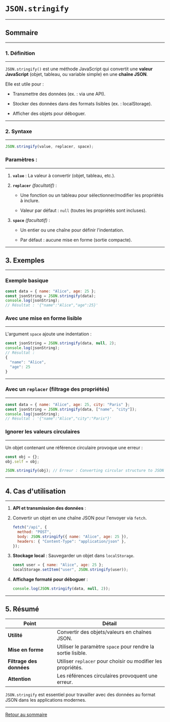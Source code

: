 # `JSON.stringify`

---

## Sommaire

---

### 1. Définition

---

`JSON.stringify()` est une méthode JavaScript qui convertit une **valeur JavaScript** (objet, tableau, ou variable simple) en une **chaîne JSON**.

Elle est utile pour :

- Transmettre des données (ex. : via une API).

- Stocker des données dans des formats lisibles (ex. : localStorage).

- Afficher des objets pour déboguer.

---

### 2. Syntaxe

---

```javascript
JSON.stringify(value, replacer, space);
```

### Paramètres :

---

1. **`value`** : La valeur à convertir (objet, tableau, etc.).

2. **`replacer`** *(facultatif)* :

   - Une fonction ou un tableau pour sélectionner/modifier les propriétés à inclure.
   
   - Valeur par défaut : `null` (toutes les propriétés sont incluses).
   
3. **`space`** *(facultatif)* :

   - Un entier ou une chaîne pour définir l'indentation.
   
   - Par défaut : aucune mise en forme (sortie compacte).

---

## 3. Exemples

---

### Exemple basique

```javascript
const data = { name: "Alice", age: 25 };
const jsonString = JSON.stringify(data);
console.log(jsonString);
// Résultat : '{"name":"Alice","age":25}'
```

### Avec une mise en forme lisible

---

L'argument `space` ajoute une indentation :

```javascript
const jsonString = JSON.stringify(data, null, 2);
console.log(jsonString);
// Résultat :
{
  "name": "Alice",
  "age": 25
}
```

---

### Avec un `replacer` (filtrage des propriétés)

---

```javascript
const data = { name: "Alice", age: 25, city: "Paris" };
const jsonString = JSON.stringify(data, ["name", "city"]);
console.log(jsonString);
// Résultat : '{"name":"Alice","city":"Paris"}'
```

### Ignorer les valeurs circulaires

---

Un objet contenant une référence circulaire provoque une erreur :

```javascript
const obj = {};
obj.self = obj;

JSON.stringify(obj); // Erreur : Converting circular structure to JSON
```

---

## 4. Cas d'utilisation

---

1. **API et transmission des données** :

2. Convertir un objet en une chaîne JSON pour l'envoyer via `fetch`.

   ```javascript
   fetch("/api", {
     method: "POST",
     body: JSON.stringify({ name: "Alice", age: 25 }),
     headers: { "Content-Type": "application/json" },
   });
   ```
2. **Stockage local** : Sauvegarder un objet dans `localStorage`.

   ```javascript
   const user = { name: "Alice", age: 25 };
   localStorage.setItem("user", JSON.stringify(user));
   ```

3. **Affichage formaté pour déboguer** :
   ```javascript
   console.log(JSON.stringify(data, null, 2));
   ```

---

## 5. Résumé
| **Point**              | **Détail**                                                                 |
|------------------------|---------------------------------------------------------------------------|
| **Utilité**            | Convertir des objets/valeurs en chaînes JSON.                             |
| **Mise en forme**      | Utiliser le paramètre `space` pour rendre la sortie lisible.              |
| **Filtrage des données**| Utiliser `replacer` pour choisir ou modifier les propriétés.              |
| **Attention**          | Les références circulaires provoquent une erreur.                        |

`JSON.stringify` est essentiel pour travailler avec des données au format JSON dans les applications modernes.

---

[Retour au sommaire](#sommaire)
